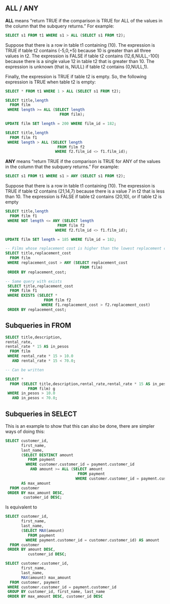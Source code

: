 ## ALL / ANY

**ALL** means “return TRUE if the comparison is TRUE for ALL of the values in the column that the subquery returns.” 
For example:

```sql
SELECT s1 FROM t1 WHERE s1 > ALL (SELECT s1 FROM t2);
```

Suppose that there is a row in table t1 containing (10). The expression is TRUE if table t2 contains (-5,0,+5)
because 10 is greater than all three values in t2.
The expression is FALSE if table t2 contains (12,6,NULL,-100) because there is a single value 12 in table t2 
that is greater than 10. The expression is unknown (that is, NULL) if table t2 contains (0,NULL,1).

Finally, the expression is TRUE if table t2 is empty. So, the following expression is TRUE when table t2 is empty:
```sql
SELECT * FROM t1 WHERE 1 > ALL (SELECT s1 FROM t2);
```

```sql
SELECT title,length 
  FROM film 
 WHERE length >= ALL (SELECT length 
                        FROM film);
```                         


```sql
UPDATE film SET length = 200 WHERE film_id = 182;

SELECT title,length 
  FROM film f1 
 WHERE length > ALL (SELECT length 
                       FROM film f2
                      WHERE f2.film_id <> f1.film_id);
```


**ANY** means  “return TRUE if the comparison is TRUE for ANY of the values in the column that the subquery returns.”
For example:

```sql
SELECT s1 FROM t1 WHERE s1 > ANY (SELECT s1 FROM t2);
```

Suppose that there is a row in table t1 containing (10). The expression is TRUE if table t2 contains (21,14,7) 
because there is a value 7 in t2 that is less than 10. 
The expression is FALSE if table t2 contains (20,10), or if table t2 is empty

```sql
SELECT title,length 
  FROM film f1 
 WHERE NOT length <= ANY (SELECT length 
                       FROM film f2 
                      WHERE f2.film_id <> f1.film_id);

UPDATE film SET length = 185 WHERE film_id = 182;                       
```

```sql
-- Films whose replacement cost is higher than the lowest replacement cost 
SELECT title,replacement_cost 
  FROM film 
 WHERE replacement_cost > ANY (SELECT replacement_cost 
                                 FROM film) 
 ORDER BY replacement_cost; 

-- Same query with exists
 SELECT title,replacement_cost 
  FROM film f1 
 WHERE EXISTS (SELECT * 
                 FROM film f2 
                WHERE f1.replacement_cost > f2.replacement_cost) 
 ORDER BY replacement_cost; 
```

## Subqueries in FROM

```sql
SELECT title,description,
rental_rate,
rental_rate * 15 AS in_pesos 
  FROM film 
 WHERE rental_rate * 15 > 10.0 
   AND rental_rate * 15 < 70.0;

-- Can be written

SELECT * 
  FROM (SELECT title,description,rental_rate,rental_rate * 15 AS in_pesos 
          FROM film) g 
 WHERE in_pesos > 10.0 
   AND in_pesos < 70.0; 

```    

## Subqueries in SELECT

This is an example to show that this can also be done, there are simpler ways of
doing this:

```sql
SELECT customer_id, 
       first_name, 
       last_name, 
       (SELECT DISTINCT amount 
          FROM payment 
         WHERE customer.customer_id = payment.customer_id 
           AND amount >= ALL (SELECT amount 
                                FROM payment 
                               WHERE customer.customer_id = payment.customer_id))
	   AS max_amount 
  FROM customer 
 ORDER BY max_amount DESC, 
        customer_id DESC;
``` 
Is equivalent to

```sql
SELECT customer_id,
	   first_name,
	   last_name,
	   (SELECT MAX(amount) 
	      FROM payment 
	     WHERE payment.customer_id = customer.customer_id) AS amount
  FROM customer
 ORDER BY amount DESC,
          customer_id DESC;
``` 

```sql
SELECT customer.customer_id, 
       first_name, 
       last_name, 
       MAX(amount) max_amount 
  FROM customer, payment 
 WHERE customer.customer_id = payment.customer_id 
 GROUP BY customer_id, first_name, last_name 
 ORDER BY max_amount DESC, customer_id DESC 
 ```

